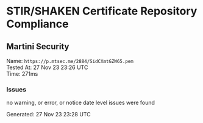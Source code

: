 # STIR/SHAKEN Certificate Repository Compliance

## Martini Security

Name: `https://p.mtsec.me/2884/SidCXmtGZW65.pem`\
Tested At: 27 Nov 23 23:26 UTC\
Time: 271ms

### Issues

no warning, or error, or notice date level issues were found

Generated: 27 Nov 23 23:28 UTC